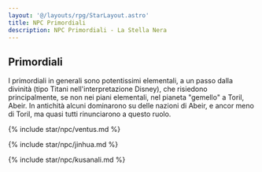 ```yaml
---
layout: '@/layouts/rpg/StarLayout.astro'
title: NPC Primordiali
description: NPC Primordiali - La Stella Nera
---
```


## Primordiali

I primordiali in generali sono potentissimi elementali, a un passo dalla divinità (tipo Titani nell'interpretazione Disney), che risiedono principalmente, se non nei piani elementali, nel pianeta "gemello" a Toril, Abeir. In antichità alcuni dominarono su delle nazioni di Abeir, e ancor meno di Toril, ma quasi tutti rinunciarono a questo ruolo.

{% include star/npc/ventus.md %}

{% include star/npc/jinhua.md %}

{% include star/npc/kusanali.md %}
